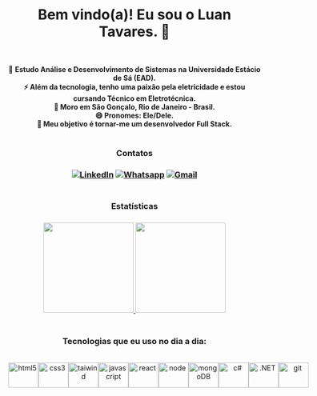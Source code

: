 
<div align="center">

<h1>Bem vindo(a)! Eu sou o Luan Tavares. 👋</h1><br/>

🔭 <b>Estudo Análise e Desenvolvimento de Sistemas na Universidade Estácio de Sá (EAD).<br/>
⚡ Além da tecnologia, tenho uma paixão pela eletricidade e estou cursando Técnico em Eletrotécnica.<br/>
📍 Moro em São Gonçalo, Rio de Janeiro - Brasil.<br/>
😄 Pronomes: Ele/Dele.<br/>
🚀 Meu objetivo é tornar-me um desenvolvedor Full Stack.</b><br/><br/>

<h3>Contatos<h3>
  
  [![LinkedIn](	https://img.shields.io/badge/LinkedIn-0077B5?style=for-the-badge&logo=linkedin&logoColor=white)](https://www.linkedin.com/in/luantavares0206/)
  [![Whatsapp](	https://img.shields.io/badge/WhatsApp-25D366?style=for-the-badge&logo=whatsapp&logoColor=white)](https://wa.me/+5521973742623)
  [![Gmail](		https://img.shields.io/badge/Gmail-D14836?style=for-the-badge&logo=gmail&logoColor=white)](mailto:luankriok18@gmail.com)<br/><br/>


<h3>Estatísticas<h3>

<a href="https://github.com/LuaanTavares/github-readme-stats">
  <img height="180em" src="https://github-readme-stats.vercel.app/api?username=LuaanTavares&show_icons=true&theme=tokyonight&include_all_commits-true&count-private-true"/>

   <img height="180em" src="https://github-readme-stats.vercel.app/api/top-langs/?username=LuaanTavares&layout=compact&langs_count=10&theme=tokyonight"/>     
</a><br/><br/>


<h3> Tecnologias que eu uso no dia a dia: </h3><br/>

<div style="display: flex">
  <img height="50" width="60" alt="html5" src="https://cdn.jsdelivr.net/gh/devicons/devicon/icons/html5/html5-original.svg">
  
  <img height="50" width="60" alt="css3" src="https://cdn.jsdelivr.net/gh/devicons/devicon/icons/css3/css3-original.svg">
  
  <img height="50" width="60" alt="taiwind" src="https://cdn.jsdelivr.net/gh/devicons/devicon/icons/tailwindcss/tailwindcss-plain.svg">
    
   <img height="50" width="60" alt="javascript" src="https://cdn.jsdelivr.net/gh/devicons/devicon/icons/javascript/javascript-original.svg">
   
   <img height="50" width="60" alt="react" src="https://cdn.jsdelivr.net/gh/devicons/devicon/icons/react/react-original.svg">
   
   <img height="50" width="60" alt="node" src="https://cdn.jsdelivr.net/gh/devicons/devicon/icons/nodejs/nodejs-original.svg">
      
   <img height="50" width="60"  alt="mongoDB" src="https://cdn.jsdelivr.net/gh/devicons/devicon/icons/mongodb/mongodb-original.svg">
               
   <img height="50" width="60"  alt="c#" src="https://cdn.jsdelivr.net/gh/devicons/devicon/icons/csharp/csharp-original.svg">
   
   <img height="50" width="60"  alt=".NET" src="https://cdn.jsdelivr.net/gh/devicons/devicon/icons/dotnetcore/dotnetcore-original.svg">
   
   <img height="50" width="60" alt="git"     src="https://cdn.jsdelivr.net/gh/devicons/devicon/icons/git/git-original.svg">
</div><br/>

</div>
